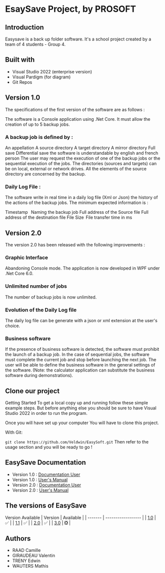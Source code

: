 # EsaySave Project, by PROSOFT

## Introduction

Easysave is a back up folder software. It's a school project created by a team of 4 students - Group 4.

## Built with

* Visual Studio 2022 (enterprise version)
* Visual Pardigm (for diagram)
* Git Repos

## Version 1.0

The specifications of the first version of the software are as follows : 

The software is a Console application using .Net Core. It must allow the creation of up to 5 backup jobs.

### A backup job is defined by :

An appellation
A source directory
A target directory
A mirror directory
Full save
Differential save
the software is understandable by english and french person
The user may request the execution of one of the backup jobs or the sequential execution of the jobs. The directories (sources and targets) can be on local, external or network drives. All the elements of the source directory are concerned by the backup.

### Daily Log File :

The software write in real time in a daily log file (Xml or Json) the history of the actions of the backup jobs. The minimum expected information is :

Timestamp  
Naming the backup job
Full address of the Source file
Full address of the destination file
File Size 
File transfer time in ms    

## Version 2.0

The version 2.0 has been released with the following improvements : 

### Graphic Interface

Abandoning Console mode. The application is now developed in WPF under .Net Core 6.0.

### Unlimited number of jobs

The number of backup jobs is now unlimited. 

### Evolution of the Daily Log file

The daily log file can be generate with a json or xml extension at the user's choice.

### Business software

If the presence of business software is detected, the software must prohibit the launch of a backup job. In the case of sequential jobs, the software must complete the current job and stop before launching the next job. The user will be able to define the business software in the general settings of the software. (Note: the calculator application can substitute the business software during demonstrations). 

## Clone our project

Getting Started To get a local copy up and running follow these simple example steps. But before anything else you should be sure to have Visual Studio 2022 in order to run the program.

Once you will have set up your computer You will have to clone this project.

With Git:

`git clone https://github.com/Veldwin/EasySoft.git`
Then refer to the usage section and you will be ready to go !

## EasySave Documentation

* Version 1.0 : [Documentation User](V1/UserDocumentation.md)
* Version 1.0 : [User's Manual](V1/Readme.md)
* Version 2.0 : [Documentation User](V2/EasySave%20V2.0/UserDocumentation.md)
* Version 2.0 : [User's Manual](V2/EasySave%20V2.0/UsersManual.md)

## The versions of EasySave

Version	Available
| Version | Available          |
| ------- | ------------------ |
|   [1.0](V1/)   | :white_check_mark: |
|   [1.1](https://github.com/Veldwin/EasySoft/tree/V1_1/V1)   | :white_check_mark: |
|   [2.0](V2/EasySave%20V2.0)   | :white_check_mark: |
|   [3.0](V3/EasySave%20V3.0)   | ❎ |

## Authors

- RAAD Camille
- GIRAUDEAU Valentin
- TRENY Edwin
- WAUTERS Mathis
